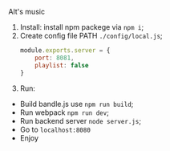 Alt's music

1. Install: install npm packege via `npm i`;
2. Create config file PATH `./config/local.js`;
    ```javascript
    module.exports.server = {
        port: 8081,
        playlist: false
    }
    ```
3. Run: 
  - Build bandle.js use `npm run build`;
  - Run webpack `npm run dev`;
  - Run backend server `node server.js`;
  - Go to `localhost:8080`
  - Enjoy
